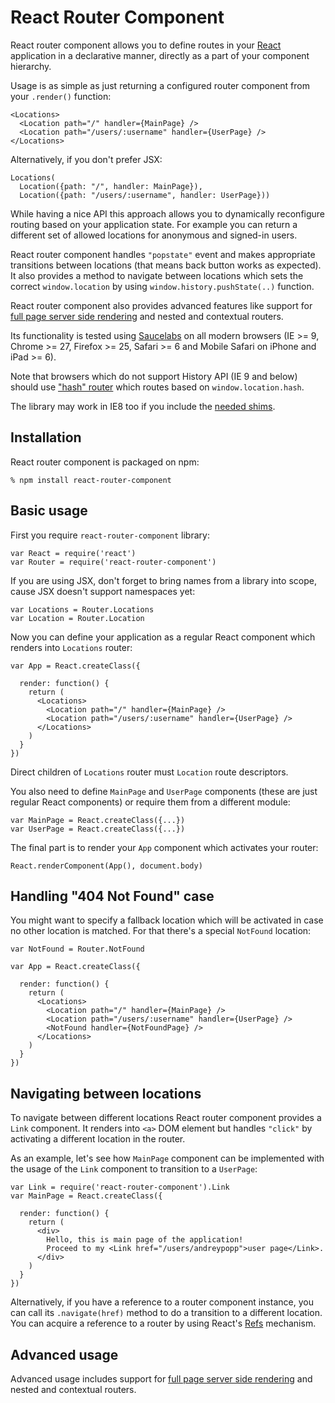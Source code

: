 # React Router Component

React router component allows you to define routes in your [React][] application
in a declarative manner, directly as a part of your component hierarchy.

Usage is as simple as just returning a configured router component from your
`.render()` function:

    <Locations>
      <Location path="/" handler={MainPage} />
      <Location path="/users/:username" handler={UserPage} />
    </Locations>

Alternatively, if you don't prefer JSX:

    Locations(
      Location({path: "/", handler: MainPage}),
      Location({path: "/users/:username", handler: UserPage}))

While having a nice API this approach allows you to dynamically reconfigure
routing based on your application state. For example you can return a different
set of allowed locations for anonymous and signed-in users.

React router component handles `"popstate"` event and makes appropriate
transitions between locations (that means back button works as expected). It
also provides a method to navigate between locations which sets the correct
`window.location` by using `window.history.pushState(..)` function.

React router component also provides advanced features like support for [full
page server side rendering][server-side] and nested and contextual routers.

Its functionality is tested using [Saucelabs][] on all modern browsers (IE >= 9,
Chrome >= 27, Firefox >= 25, Safari >= 6 and Mobile Safari on iPhone and iPad >=
6).

Note that browsers which do not support History API (IE 9 and below) should use
["hash" router][hash-routing] which routes based on `window.location.hash`.

The library may work in IE8 too if you include the [needed shims][React-Shims].

## Installation

React router component is packaged on npm:

    % npm install react-router-component

## Basic usage

First you require `react-router-component` library:

    var React = require('react')
    var Router = require('react-router-component')

If you are using JSX, don't forget to bring names from a library into scope,
cause JSX doesn't support namespaces yet:

    var Locations = Router.Locations
    var Location = Router.Location

Now you can define your application as a regular React component which renders
into `Locations` router:

    var App = React.createClass({

      render: function() {
        return (
          <Locations>
            <Location path="/" handler={MainPage} />
            <Location path="/users/:username" handler={UserPage} />
          </Locations>
        )
      }
    })

Direct children of `Locations` router must `Location` route descriptors.

You also need to define `MainPage` and `UserPage` components (these are just
regular React components) or require them from a different module:

    var MainPage = React.createClass({...})
    var UserPage = React.createClass({...})

The final part is to render your `App` component which activates your router:

    React.renderComponent(App(), document.body)

## Handling "404 Not Found" case

You might want to specify a fallback location which will be activated in case no
other location is matched. For that there's a special `NotFound` location:

    var NotFound = Router.NotFound

    var App = React.createClass({

      render: function() {
        return (
          <Locations>
            <Location path="/" handler={MainPage} />
            <Location path="/users/:username" handler={UserPage} />
            <NotFound handler={NotFoundPage} />
          </Locations>
        )
      }
    })

## Navigating between locations

To navigate between different locations React router component provides a `Link`
component. It renders into `<a>` DOM element but handles `"click"` by activating
a different location in the router.

As an example, let's see how `MainPage` component can be implemented with the
usage of the `Link` component to transition to a `UserPage`:

    var Link = require('react-router-component').Link
    var MainPage = React.createClass({

      render: function() {
        return (
          <div>
            Hello, this is main page of the application!
            Proceed to my <Link href="/users/andreypopp">user page</Link>.
          </div>
        )
      }
    })

Alternatively, if you have a reference to a router component instance, you can
call its `.navigate(href)` method to do a transition to a different location.
You can acquire a reference to a router by using React's [Refs][React-Refs]
mechanism.

## Advanced usage

Advanced usage includes support for [full page server side rendering][server-side] and nested
and contextual routers.

[hash-routing]: hash-routing
[server-side]: server-side
[React]: http://facebook.github.io/react/
[React-Refs]: http://facebook.github.io/react/docs/more-about-refs.html
[React-Shims]: http://facebook.github.io/react/docs/working-with-the-browser.html#polyfills-needed-to-support-older-browsers
[Saucelabs]: saucelabs.com
